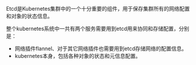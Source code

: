 Etcd是Kubernetes集群中的一个十分重要的组件，用于保存集群所有的网络配置和对象的状态信息。

整个kubernetes系统中一共有两个服务需要用到etcd用来协同和存储配置，分别是：

- 网络插件flannel、对于其它网络插件也需要用到etcd存储网络的配置信息。
- kubernetes本身，包括各种对象的状态和元信息配置。

